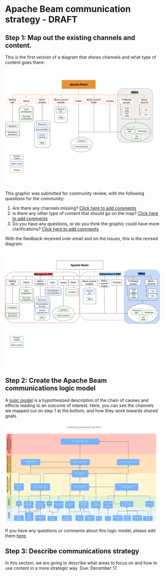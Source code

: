 # Apache Beam communication strategy - DRAFT


## Step 1: Map out the existing channels and content. 
This is the first version of a diagram that shows channels and what type of content goes there: 

![Beam online content map](/comms-map.svg)

This graphic was submitted for community review, with the following questions for the community:
1. Are there any channels missing? [Click here to add comments](https://github.com/macruzbar/beam/issues/1)
1. Is there any other type of content that should go on the map? [Click here to add comments](https://github.com/macruzbar/beam/issues/2)
1. Do you have any questions, or do you think the graphic could have more clarifications? [Click here to add comments](https://github.com/macruzbar/beam/issues/3)

With the feedback received over email and on the issues, this is the revised diagram: 

![Beam online content map fina version](/comms-mapV2.svg)

## Step 2: Create the Apache Beam communications logic model 
A [logic model](https://en.wikipedia.org/wiki/Logic_model) is a hypothesized description of the chain of causes and effects leading to an outcome of interest. Here, you can see the channels we mapped out on step 1 at the bottom, and how they work towards shared goals. 

![Beam communications logic model](/comms-logic-model.svg)

If you have any questions or comments about this logic model, please add them [here](https://github.com/macruzbar/beam/issues/4). 

## Step 3: Describe communications strategy
In this section, we are going to describe what areas to focus on and how to use content in a more strategic way. 
Due: December 17.

